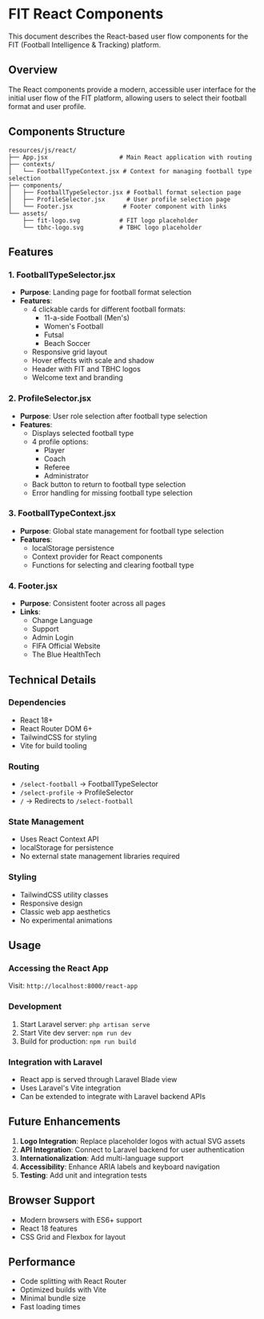 # FIT React Components

This document describes the React-based user flow components for the FIT (Football Intelligence & Tracking) platform.

## Overview

The React components provide a modern, accessible user interface for the initial user flow of the FIT platform, allowing users to select their football format and user profile.

## Components Structure

```
resources/js/react/
├── App.jsx                    # Main React application with routing
├── contexts/
│   └── FootballTypeContext.jsx # Context for managing football type selection
├── components/
│   ├── FootballTypeSelector.jsx # Football format selection page
│   ├── ProfileSelector.jsx      # User profile selection page
│   └── Footer.jsx              # Footer component with links
└── assets/
    ├── fit-logo.svg           # FIT logo placeholder
    └── tbhc-logo.svg          # TBHC logo placeholder
```

## Features

### 1. FootballTypeSelector.jsx

-   **Purpose**: Landing page for football format selection
-   **Features**:
    -   4 clickable cards for different football formats:
        -   11-a-side Football (Men's)
        -   Women's Football
        -   Futsal
        -   Beach Soccer
    -   Responsive grid layout
    -   Hover effects with scale and shadow
    -   Header with FIT and TBHC logos
    -   Welcome text and branding

### 2. ProfileSelector.jsx

-   **Purpose**: User role selection after football type selection
-   **Features**:
    -   Displays selected football type
    -   4 profile options:
        -   Player
        -   Coach
        -   Referee
        -   Administrator
    -   Back button to return to football type selection
    -   Error handling for missing football type selection

### 3. FootballTypeContext.jsx

-   **Purpose**: Global state management for football type selection
-   **Features**:
    -   localStorage persistence
    -   Context provider for React components
    -   Functions for selecting and clearing football type

### 4. Footer.jsx

-   **Purpose**: Consistent footer across all pages
-   **Links**:
    -   Change Language
    -   Support
    -   Admin Login
    -   FIFA Official Website
    -   The Blue HealthTech

## Technical Details

### Dependencies

-   React 18+
-   React Router DOM 6+
-   TailwindCSS for styling
-   Vite for build tooling

### Routing

-   `/select-football` → FootballTypeSelector
-   `/select-profile` → ProfileSelector
-   `/` → Redirects to `/select-football`

### State Management

-   Uses React Context API
-   localStorage for persistence
-   No external state management libraries required

### Styling

-   TailwindCSS utility classes
-   Responsive design
-   Classic web app aesthetics
-   No experimental animations

## Usage

### Accessing the React App

Visit: `http://localhost:8000/react-app`

### Development

1. Start Laravel server: `php artisan serve`
2. Start Vite dev server: `npm run dev`
3. Build for production: `npm run build`

### Integration with Laravel

-   React app is served through Laravel Blade view
-   Uses Laravel's Vite integration
-   Can be extended to integrate with Laravel backend APIs

## Future Enhancements

1. **Logo Integration**: Replace placeholder logos with actual SVG assets
2. **API Integration**: Connect to Laravel backend for user authentication
3. **Internationalization**: Add multi-language support
4. **Accessibility**: Enhance ARIA labels and keyboard navigation
5. **Testing**: Add unit and integration tests

## Browser Support

-   Modern browsers with ES6+ support
-   React 18 features
-   CSS Grid and Flexbox for layout

## Performance

-   Code splitting with React Router
-   Optimized builds with Vite
-   Minimal bundle size
-   Fast loading times
